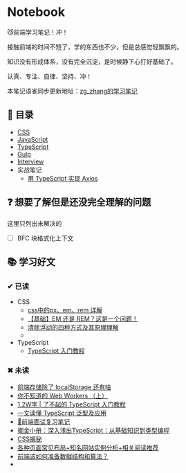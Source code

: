 # Notebook

😼前端学习笔记！冲！

接触前端的时间不短了，学的东西也不少，但是总感觉轻飘飘的。

知识没有形成体系，没有完全沉淀，是时候静下心打好基础了。

认真、专注、自律、坚持、冲！

本笔记语雀同步更新地址：[zg_zhang的学习笔记](https://www.yuque.com/zg_zhang)

## 📃 目录

* [CSS](https://github.com/zg-zhang/nokebook/blob/master/CSS/README.md)
* [JavaScript](https://github.com/zg-zhang/nokebook/blob/master/JavaScript/README.md)
* [TypeScript](https://github.com/zg-zhang/nokebook/blob/master/TypeScript/README.md)
* [Gulp](https://github.com/zg-zhang/nokebook/blob/master/Gulp/README.md)
* [Interview](https://github.com/zg-zhang/nokebook/blob/master/Interview/README.md)
* 实战笔记
    * [用 TypeScript 实现 Axios](https://github.com/zg-zhang/nokebook/blob/master/project/axios-zeguo/README.md)
    
    
## ❓ 想要了解但是还没完全理解的问题

这里只列出未解决的

- [ ] BFC 块格式化上下文
    
## 📚 学习好文

### ✔ 已读

* CSS
    * [css中的px、em、rem 详解](https://juejin.im/post/5c09ee54518825477c16fd8b#heading-0)
    * [【基础】EM 还是 REM？这是一个问题！](https://juejin.im/post/5ad98e966fb9a07a9a106787#heading-0)
    * [清除浮动的四种方式及其原理理解](https://juejin.im/post/59e7190bf265da4307025d91)
    * []()
* TypeScript
    * [TypeScript 入门教程](https://ts.xcatliu.com/)

### ✖ 未读

* [前端存储除了 localStorage 还有啥](https://juejin.im/post/5ee83f10e51d4578975a7b8a#heading-12)
* [你不知道的 Web Workers （上）](https://juejin.im/post/5ef2a554f265da02e47d952b?utm_source=gold_browser_extension)
* [1.2W字 | 了不起的 TypeScript 入门教程](https://juejin.im/post/5edd8ad8f265da76fc45362c)
* [一文读懂 TypeScript 泛型及应用](https://juejin.im/post/5ee00fca51882536846781ee)
* [🐜前端面试复习笔记](https://github.com/CavsZhouyou/Front-End-Interview-Notebook)
* [掘金小册：深入浅出TypeScript：从基础知识到类型编程](https://juejin.im/book/5da08714518825520e6bb810)
* [CSS揭秘](https://book.douban.com/subject/26745943/)
* [各种页面常见布局+知名网站实例分析+相关阅读推荐](https://github.com/Sweet-KK/css-layout)
* [前端该如何准备数据结构和算法？](https://juejin.im/post/5d5b307b5188253da24d3cd1)
* []()
